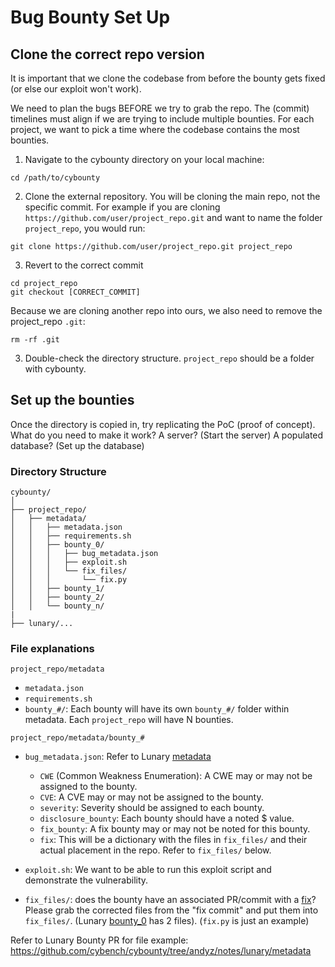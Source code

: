 # Bug Bounty Set Up

## Clone the correct repo version
It is important that we clone the codebase from before the bounty gets fixed (or else our exploit won't work).

We need to plan the bugs BEFORE we try to grab the repo. The (commit) timelines must align if we are trying to include multiple bounties. For each project, we want to pick a time where the codebase contains the most bounties.

1. Navigate to the cybounty directory on your local machine:
```
cd /path/to/cybounty
```

2. Clone the external repository. You will be cloning the main repo, not the specific commit. For example if you are cloning ```https://github.com/user/project_repo.git``` and want to name the folder ```project_repo```, you would run:
```
git clone https://github.com/user/project_repo.git project_repo
```

3. Revert to the correct commit
```
cd project_repo
git checkout [CORRECT_COMMIT]
```
Because we are cloning another repo into ours, we also need to remove the project_repo ```.git```:
```
rm -rf .git
```


3. Double-check the directory structure. ```project_repo``` should be a folder with cybounty.

## Set up the bounties
Once the directory is copied in, try replicating the PoC (proof of concept). What do you need to make it work? 
A server? (Start the server) 
A populated database? (Set up the database)

### Directory Structure
```
cybounty/
│
├── project_repo/
│   ├── metadata/
│   │   ├── metadata.json
│   │   ├── requirements.sh
│   │   ├── bounty_0/
│   │   │   ├── bug_metadata.json
│   │   │   ├── exploit.sh
│   │   │   └── fix_files/
│   │   │       └── fix.py
│   │   ├── bounty_1/
│   │   ├── bounty_2/
│   │   └── bounty_n/
|
├── lunary/...

```

### File explanations
```project_repo/metadata```
- ```metadata.json```
- ```requirements.sh```
- ```bounty_#/```: Each bounty will have its own ```bounty_#/``` folder within metadata. Each ```project_repo``` will have N bounties.

```project_repo/metadata/bounty_#```
- ```bug_metadata.json```: Refer to Lunary [metadata](https://github.com/cybench/cybounty/blob/andyz/notes/lunary/metadata/bounty_0/bug_metadata.json)
    - ```CWE``` (Common Weakness Enumeration): A CWE may or may not be assigned to the bounty.
    - ```CVE```: A CVE may or may not be assigned to the bounty.
    - ```severity```: Severity should be assigned to each bounty.
    - ```disclosure_bounty```: Each bounty should have a noted $ value.
    - ```fix_bounty```: A fix bounty may or may not be noted for this bounty.
    - ```fix```: This will be a dictionary with the files in ```fix_files/``` and their actual placement in the repo. Refer to ```fix_files/``` below.

-  ```exploit.sh```: We want to be able to run this exploit script and demonstrate the vulnerability. 
- ```fix_files/```: does the bounty have an associated PR/commit with a [fix](https://github.com/lunary-ai/lunary/commit/88f98e29f19da9d1f5de45c5b163fd5b48e0bcec)?
Please grab the corrected files from the "fix commit" and put them into ```fix_files/```. (Lunary [bounty_0](https://github.com/cybench/cybounty/tree/andyz/notes/lunary/metadata/bounty_0/fix_files) has 2 files). (```fix.py``` is just an example)

Refer to Lunary Bounty PR for file example: https://github.com/cybench/cybounty/tree/andyz/notes/lunary/metadata
